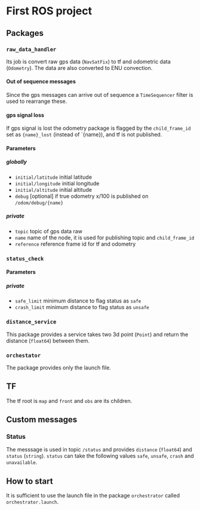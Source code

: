 # First ROS project

## Packages

### `raw_data_handler`

Its job is convert raw gps data (`NavSatFix`) to tf and odometric data (`Odometry`).
The data are also converted to ENU convection.

#### Out of sequence messages

Since the gps messages can arrive out of sequence a `TimeSequencer` filter is used to rearrange these.

#### gps signal loss

If gps signal is lost the odometry package is flagged by the `child_frame_id` set as `{name}_lost` (instead of `{name}), and tf is not published.

#### Parameters

##### globally

- `initial/latitude` initial latitude
- `initial/longitude` initial longitude
- `initial/altitude` initial altitude
- `debug` [optional] if true odometry x/100 is published on `/odom/debug/{name}`

##### private

- `topic` topic of gps data raw
- `name` name of the node, it is used for publishing topic and `child_frame_id`
- `reference` reference frame id for tf and odometry


### `status_check`




#### Parameters

##### private

- `safe_limit` minimum distance to flag status as `safe`
- `crash_limit` minimum distance to flag status as `unsafe`


### `distance_service`

This package provides a service takes two 3d point (`Point`) and return the distance (`float64`) between them.


### `orchestator`

The package provides only the launch file. 


## TF

The tf root is `map` and `front` and `obs` are its children.


## Custom messages

### Status

The messsage is used in topic `/status` and provides `distance` (`float64`) and `status` (`string`).
`status` can take the following values `safe`, `unsafe`, `crash` and `unavailable`.


## How to start

It is sufficient to use the launch file in the package `orchestrator` called `orchestrator.launch`.
